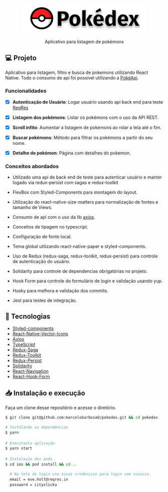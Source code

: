 <p align="center">
  <img alt="Pokedex logo" src=".github/logo.svg" width="400px" />
</p>

<p align="center" fontSize="60px">
  Aplicativo para listagem de pokémons
</p>

<p align="center">
</p>

## 💻   Projeto

Aplicativo para listagem, filtro e busca de pokemons utilizando React Native.
Todo o consumo de api foi possível utilizando a [PokéApi](https://pokeapi.co/).


### Funcionalidades

- [x] **Autenticação de Usuário**: Logar usuário usando api back end para teste [ReqRes](https://reqres.in/)

- [x] **Listagem dos pokémons**: Listar os pokémons com o uso da API REST.

- [x] **Scroll infito**: Aumentar a listagem de pokemons ao rolar a tela até o fim.

- [x] **Buscar pokémons**: Método para filtrar os pokémons a partir do seu nome.

- [x] **Detalhe do pokémon**: Página com detalhes do pokemon.

### Conceitos abordados

- Utilizado uma api de back end de teste para autenticar usuário e manter logado via redux-persist com sagas e redux-toolkit

- FlexBox com Styled-Components para montagem do layout.

- Utilização do react-native-size-matters para normalização de fontes e tamanho de Views.

- Consumo de api com o uso da lib [axios](https://github.com/axios/axios).

- Conceitos de tipagem no typescript.

- Configuração de fonte local.

- Tema global utilizando react-native-paper e styled-components.

- Uso de Redux (redux-saga, redux-toolkit, redux-persist) para controle de autenticação do usuário.

- Solidarity para controle de dependencias obrigatórias no projeto.

- Hook Form para controle do formulário de login e validação usando yup.

- Husky para melhora e validação dos commits.

- Jest para testes de integração.

## 🚀  Tecnologias

-  [Styled-components](https://www.styled-components.com/)
-  [React-Native-Vector-Icons](https://react-icons.netlify.com/)
-  [Axios](https://github.com/axios/axios)
-  [TypeScript](https://www.typescriptlang.org/)
-  [Redux-Saga](https://redux-saga.js.org/)
-  [Redux-Toolkit](https://redux-toolkit.js.org/)
-  [Redux-Persist](https://github.com/rt2zz/redux-persist)
-  [Solidarity](https://infinitered.github.io/solidarity/)
-  [React-Navigation](https://reactnavigation.org/)
-  [React-Hook-Form](https://react-hook-form.com/)

## 📥   Instalação e execução

Faça um clone desse repositório e acesse o diretório.

```bash
$ git clone git@github.com:marcelobarbosaO/pokedex.git && cd pokedex
```

```bash
# Instalando as dependências
$ yarn

# Executanto aplicação
$ yarn start

# Instalação dos pods
$ cd ios && pod install && cd ..

```

```bash
  # Na tela de login use essas credencias para login com sucesso.
  email = eve.holt@reqres.in
  password = cityslicka
```
